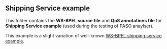 ## Shipping Service example
 
This folder contains the **WS-BPEL source file** and **QoS annotations file** for **Shipping Service example**  (used during the testing of PASO anaylser). <br> 

This example is a slight variation of well-known [WS-BPEL shipping service example](http://docs.oasis-open.org/wsbpel/2.0/OS/wsbpel-v2.0-OS.html#_Toc164738538).
